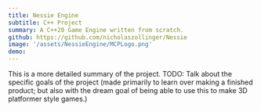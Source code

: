 ```yaml
---
title: Nessie Engine
subtitle: C++ Project
summary: A C++20 Game Engine written from scratch.
github: https://github.com/nicholaszollinger/Nessie
image: '/assets/NessieEngine/MCPLogo.png'
demo: 
---
```


This is a more detailed summary of the project.
TODO: Talk about the specific goals of the project (made primarily to learn over making a finished product; but also with the dream goal of being able to use this to make 3D platformer style games.)